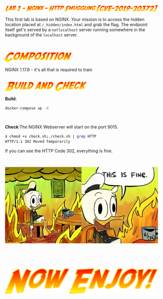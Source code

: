 <img src="../static/lab1.png">

This first lab is based on NGINX. Your mission is to access the hidden location placed at `/_hidden/index.html` and grab the flag. The endpoint itself get's served by a `notlocalhost` server running somewhere in the background of the `localhost` server.  

<br>
<br>
<img width="220" src="../static/composition.png">
</p>

NGINX 1.17.6 - it's all that is required to train 
<br>
<br>

<img width="270" src="../static/build_check.png">

<br>

**Build**:
```bash
docker-compose up -d
```
<br>

**Check**:The NGINX Webserver will start on the port 9015. 

```bash
$ chmod +x check.sh;./check.sh | grep HTTP
HTTP/1.1 302 Moved Temporarily
```

If you can see the HTTP Code 302, everything is fine. 

<br>

<p align="center">
<img width="600" src="../static/this_is_fine.jpg">
</p>

<br>
<br>
<br>
<p align="center">
<img width="600" src="../static/enjoy.png">
</p>
